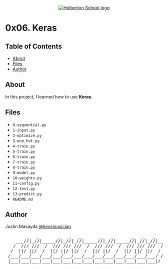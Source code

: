 <p align="center">
  <a href=#>
    <img src="https://user-images.githubusercontent.com/74752740/175812508-dc2482bf-bd5b-4c0a-b075-1bede95c488e.png" alt="Holberton School logo">
  </a>
</p>

# 0x06. Keras

## Table of Contents
* [About](#about)
* [Files](#files)
* [Author](#author)

## About
In this project, I learned how to use **Keras**.

## Files
* `0-sequential.py`
* `1-input.py`
* `2-optimize.py`
* `3-one_hot.py`
* `4-train.py`
* `5-train.py`
* `6-train.py`
* `7-train.py`
* `8-train.py`
* `9-model.py`
* `10-weights.py`
* `11-config.py`
* `12-test.py`
* `13-predict.py`
* `README.md`

## Author
Justin Masayda [@keysmusician](https://github.com/keysmusician)
<div align="center">
<pre>
        _   _       _   _   _       _   _       _   _   _     
    ___//|_//|_____//|_//|_//|_____//|_//|_____//|_//|_//|___ 
   /  /// ///  /  /// /// ///  /  /// ///  /  /// /// ///  / |
  /  ||/ ||/  /  ||/ ||/ ||/  /  ||/ ||/  /  ||/ ||/ ||/  / / 
 /___/___/___/___/___/___/___/___/___/___/___/___/___/___/ /  
 |___|___|___|___|___|___|___|___|___|___|___|___|___|___|/   
 
</pre>
</div>
